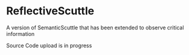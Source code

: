 # ReflectiveScuttle
A version of SemanticScuttle that has been extended to observe critical information

Source Code upload is in progress
